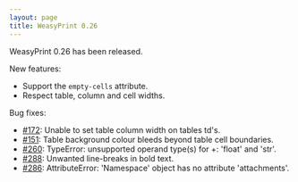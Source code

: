 ```yaml
---
layout: page
title: WeasyPrint 0.26
---
```


WeasyPrint 0.26 has been released.

New features:

* Support the `empty-cells` attribute.
* Respect table, column and cell widths.

Bug fixes:

* [#172](https://github.com/Kozea/WeasyPrint/issues/172):
  Unable to set table column width on tables td's.
* [#151](https://github.com/Kozea/WeasyPrint/issues/151):
  Table background colour bleeds beyond table cell boundaries.
* [#260](https://github.com/Kozea/WeasyPrint/issues/260):
  TypeError: unsupported operand type(s) for +: 'float' and 'str'.
* [#288](https://github.com/Kozea/WeasyPrint/issues/288):
  Unwanted line-breaks in bold text.
* [#286](https://github.com/Kozea/WeasyPrint/issues/286):
  AttributeError: 'Namespace' object has no attribute 'attachments'.

